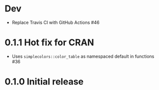 # Dev
- Replace Travis CI with GitHub Actions #46

# 0.1.1 Hot fix for CRAN
- Uses `simplecolors::color_table` as namespaced default in functions #36

# 0.1.0 Initial release

